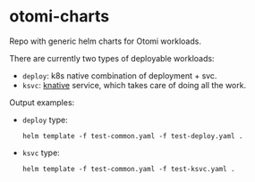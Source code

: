 # otomi-charts

Repo with generic helm charts for Otomi workloads.

There are currently two types of deployable workloads:

- `deploy`: k8s native combination of deployment + svc.
- `ksvc`: [knative](https://knative.dev/docs/serving/) service, which takes care of doing all the work.

Output examples:

-  `deploy` type:
   ```
   helm template -f test-common.yaml -f test-deploy.yaml .
   ```
-  `ksvc`  type:
   ```
   helm template -f test-common.yaml -f test-ksvc.yaml .
   ```
